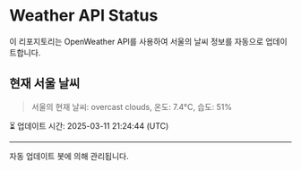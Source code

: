 
# Weather API Status

이 리포지토리는 OpenWeather API를 사용하여 서울의 날씨 정보를 자동으로 업데이트합니다.

## 현재 서울 날씨
> 서울의 현재 날씨: overcast clouds, 온도: 7.4°C, 습도: 51%

⏳ 업데이트 시간: 2025-03-11 21:24:44 (UTC)

---
자동 업데이트 봇에 의해 관리됩니다.
